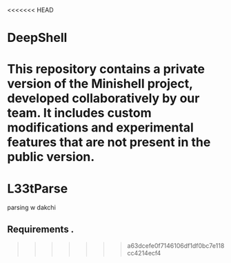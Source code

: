 <<<<<<< HEAD
# DeepShell
This repository contains a private version of the Minishell project, developed collaboratively by our team. It includes custom modifications and experimental features that are not present in the public version.
=======
# L33tParse

parsing w dakchi


## Requirements .


>>>>>>> a63dcefe0f7146106df1df0bc7e118cc4214ecf4
